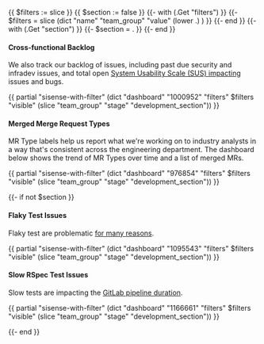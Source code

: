 {{ $filters := slice }}
{{ $section := false }}
{{- with (.Get "filters") }}
  {{- $filters =  slice (dict "name" "team_group" "value" (lower .) ) }}
{{- end }}
{{- with (.Get "section") }}
    {{- $section = . }}
{{- end }}

#### Cross-functional Backlog

We also track our backlog of issues, including past due security and infradev issues, and total open [System Usability Scale (SUS) impacting](/handbook/engineering/infrastructure/engineering-productivity/issue-triage/#sus-impacting) issues and bugs.

{{ partial "sisense-with-filter" (dict "dashboard" "1000952" "filters" $filters "visible" (slice "team_group" "stage" "development_section")) }}

#### Merged Merge Request Types

MR Type labels help us report what we're working on to industry analysts in a way that's consistent across the engineering department. The dashboard below shows the trend of MR Types over time and a list of merged MRs.

{{ partial "sisense-with-filter" (dict "dashboard" "976854" "filters" $filters "visible" (slice "team_group" "stage" "development_section")) }}

{{- if not $section }}

#### Flaky Test Issues

Flaky test are problematic [for many reasons](/handbook/engineering/infrastructure/engineering-productivity/flaky-tests/).

{{ partial "sisense-with-filter" (dict "dashboard" "1095543" "filters" $filters "visible" (slice "team_group" "stage" "development_section")) }}

#### Slow RSpec Test Issues

Slow tests are impacting the [GitLab pipeline duration](https://docs.gitlab.com/ee/development/pipelines/index.html).

{{ partial "sisense-with-filter" (dict "dashboard" "1166661" "filters" $filters "visible" (slice "team_group" "stage" "development_section")) }}

{{- end }}
